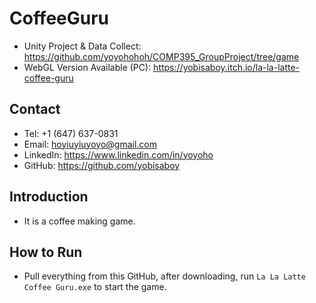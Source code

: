 # CoffeeGuru
- Unity Project & Data Collect: https://github.com/yoyohohoh/COMP395_GroupProject/tree/game
- WebGL Version Available (PC): https://yobisaboy.itch.io/la-la-latte-coffee-guru
  
## Contact
- Tel: +1 (647) 637-0831
- Email: hoyiuyiuyoyo@gmail.com
- LinkedIn: https://www.linkedin.com/in/yoyoho
- GitHub: https://github.com/yobisaboy

## Introduction
- It is a coffee making game.

## How to Run
- Pull everything from this GitHub, after downloading, run `La La Latte Coffee Guru.exe` to start the game.
